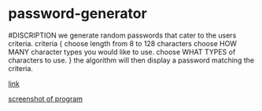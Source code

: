 # password-generator
#DISCRIPTION
we generate random passwords that cater to the users criteria.
criteria {
choose length from 8 to 128 characters
choose HOW MANY  character types you would like to use.
choose WHAT TYPES of characters to use.
}
the algorithm will then display a password matching the criteria.

[link](https://samuel408.github.io/password-generator/)

[screenshot of program](images/password-gen.jpg)



